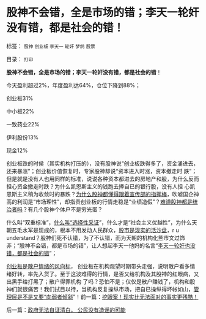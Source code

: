 # 股神不会错，全是市场的错；李天一轮奸没有错，都是社会的错！

标签： `股神` `创业板` `李天一` `轮奸` `梦鸽` `股票` 

目录： `打印`

**股神不会错，全是市场的错；李天一轮奸没有错，都是社会的错**！

今天盈利超过2%，年度盈利达64%，仓位下降到88%；

创业板31%

中小板22%

一致药业22%

伊利股份13%

现金12%

创业板跌的时侯（其实机构打压的），没有股神说“创业板跌得多了，资金涌进去，还来暴涨”；创业板价值恢复时，专家股神却说“资本进入时涨，资本撤走时
跌”；但是就是没有人也用同样的标准，说说各种资本都进去的房地产和股，为什么反而担心资金撤走时跌？为什么凯恩斯主义的钱跑去捧自已的银行股，没有人担
心凯恩斯主义稍为收敛时的暴跌？[为什么股神都懂得跟着宣传部的指挥棒](../../../2013/7/25/机构市强烈的羊群效应和小盘股融券及杠杆化的后果.md)，吹嘘国企神高的利润是“市场理性”，却指责创业板的行情走稳是“业绩造假”？[难道股神都是统治者吗](../../../2011/12/28/防左，防贼，防股神.md)？有几个股神个体户不是穷光蛋？

什么叫“双重标准”，[什么叫“选择性采证](../../../2011/8/25/欣赏电话骗子的选择性心理艺术.md)”，什么才是“社会主义优越性”，为什么天朝五毛水军是现成的，根本不用发动人民群众，[股市是现实的活沙盘](../../../2011/12/29/A股百态是中国民主进程的活沙盘;中国国民民主素质确实低.md)，r
u
understand？股神们死不认错，为了不认错，而为天朝的机构化熊市文过饰非；“股神不会错，都是市场的错”，让人想起李天一他妈的名言“[李天一轮奸也没错，都是社会的错](../../../2013/8/30/天理昭昭非虚言，司法的“合法性链条”，及所谓公正.md)”；

[创业板是散户情绪的风向标](../../../2010/7/1/股评家骂散户，骂市场经济，骂创业板，骂买卖自愿.md)，
创业板在机构观望时期带头走强，说明散户看多情绪好转，率先入货了。至于这波难得的行情，是否又给机构及其股神的红眼病，又出黑手给打黑了；散户得罪机构
了吗？恐怕不是；仅仅是散户赚钱了，机构和股神们就很痛苦！我们拭目以待，当机构反复操纵市场，把自已操纵得坏帐如山，[管理层是不是又要“向弱者倾斜](../../../2011/5/20/股神专家们骂市场需要点逻辑.md)”！前一篇：[挖眼案！现实比无法面对的事实更残酷！](../../../2013/9/5/挖眼案！现实比无法面对的事实更残酷！.md)

后一篇：[政府无法自证清白，&nbsp;公民没有造谣的可能](../../../2013/9/6/政府无法自证清白，&nbsp;公民没有造谣的可能.md)